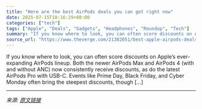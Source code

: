 ```yaml
---
title: "Here are the best AirPods deals you can get right now"
date: 2025-07-15T18:16:29+08:00
categories: ["tech"]
tags: ["Apple", "Deals", "Gadgets", "Headphones", "Roundup", "Tech"]
summary: "If you know where to look, you can often score discounts on Apple’s ever-expanding AirPods lineup. Both the newer AirPods Max and AirPods 4 (with and without ANC) now consistently receive discounts, a"
source_url: "https://www.theverge.com/21302051/best-apple-airpods-deals"
---
```


If you know where to look, you can often score discounts on Apple’s ever-expanding AirPods lineup. Both the newer AirPods Max and AirPods 4 (with and without ANC) now consistently receive discounts, as do the latest AirPods Pro with USB-C. Events like Prime Day, Black Friday, and Cyber Monday often bring the steepest discounts, though [&#8230;]

---

*来源: [原文链接](https://www.theverge.com/21302051/best-apple-airpods-deals)*
